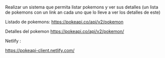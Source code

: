 
Realizar un sistema que permita listar pokemons y ver sus detalles (un lista de pokemons con un link an cada uno que lo lleve a ver los detalles de este)

Listado de pokemons: https://pokeapi.co/api/v2/pokemon

Detalles del pokemon https://pokeapi.co/api/v2/pokemon/<ID DEL POKEMON>

Netlify :

https://pokeapi-client.netlify.com/
